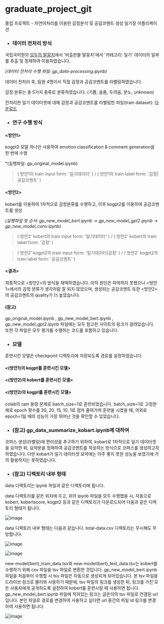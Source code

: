 # graduate_project_git
졸업 프로젝트 - 자연어처리를 이용한 감정분석 및 공감코멘트 생성 일기장 어플리케이션

* ### 데이터 전처리 방식

국립국어원의 [모두의 말뭉치](https://corpus.korean.go.kr/)에서 '비출판물 말뭉치'에서 '카테고리: 일기' 데이터의 일부를 추출 및 정제하여 이용하였습니다.

*(데이터 전처리 수행 파일: gp_data-processing.ipynb)*

데이터 전처리 후, 팀원 4명이서 직접 감정과 공감코멘트를 라벨링하였습니다.

감정 분류는 총 5가지 종류로 분류하였습니다. (기쁨, 슬픔, 두려움, 분노, unknown)

전처리한 일기 데이터셋에 대해 감정과 공감코멘트를 라벨링한 파일(train dataset): [다운로드](https://drive.google.com/file/d/1b_wNzeSSiYj1WuoYZwp2paPvIkCEXyQn/view?usp=sharing)


* ### 연구 수행 방식

#### <방안1>
kogpt2 모델 하나만 사용하여 emotion classification & comment generation을 한 번에 수행

*(실행파일: gp_original_model.ipynb)

> ( 방안1의 train input form: '일기데이터' ) / ( 방안1의 train label form: '감정|공감코멘트' )

#### <방안2>
kobert를 이용하여 1차적으로 감정분류를 수행하고, 이후 kogpt2를 이용하여 공감코멘트를 생성

*(실행파일 및 순서: gp_new_model_bert.ipynb -> gp_new_model_gpt2.ipynb -> gp_new_model_conv.ipynb)*

> ( 방안2' kobert의 train input form: '일기데이터' ) / ( 방안2' kobert의 train label form: '감정' )

> ( 방안2' kogpt2의 train input form: '일기데이터|감정' ) / ( 방안2' kogpt2의 train label form: '공감코멘트' )

#### <결과>
최종적으로 <방안2>의 방식을 채택하였습니다. 아직 원인은 파악하지 못했으나 <방안1>에서의 감정 분류가 생각처럼 잘 되지 않았으며, 생성되는 공감코멘트 또한 <방안2>의 공감코멘트의 quality가 더 높았습니다.

#### (참고)
gp_original_model.ipynb , gp_new_model_bert.ipynb , gp_new_model_gpt2.ipynb 파일에는 모두 참고한 사이트의 링크가 걸려있습니다. 또한 각 파일은 모두 평가를 수행하는 코드를 포함하고 있습니다.


* ### 모델
훈련시킨 모델은 checkpoint 디렉토리에 저장되도록 경로를 설정하였습니다. 

#### <(방안1)의 kogpt를 훈련시킨 모델>

#### <(방안2)의 kobert를 훈련시킨 모델>

#### <(방안2)의 kogpt를 훈련시킨 모델>
colab의 ram 용량 문제로 batch_size=1로 훈련되었습니다. batch_size=1로 고정한채로 epoch 횟수를 30, 20, 15, 10, 1로 점차 줄여가며 훈련을 시켰을 때, 의외로 epoch=1일 때의 성능이 가장 뛰어난 것을 확인할 수 있었습니다. 


* ### (참고) gp_data_summarize_kobart.ipynb에 대하여

코퍼스 생성(라벨링)에 편리성을 추구하기 위하여, kobart로 1차적으로 일기 데이터셋을 요약한 뒤, 요약문을 정제하여 공감코멘트를 작성하는 방식으로 코퍼스를 생성하고자 하였습니다. 다만 kobart가 일기 데이터셋 요약에는 아주 좋지 못한 성능을 보였기에 거의 활용하지는 못하였습니다.


* ### (참고) 디렉토리 내부 형태

data 디렉토리는 ipynb 파일과 같은 디렉토리에 둡니다.

data 디렉토리를 같은 위치에 두고, 위의 ipynb 파일을 모두 수행했을 시, 자동으로 kobert, kobertscore, kogpt2 등과 같은 디렉토리가 다운로드되어 다음과 같은 디렉토리 형태가 됩니다.

![image](https://user-images.githubusercontent.com/81811255/191420939-5cf8d607-9fea-48be-9d66-94a2e2fddb5d.png)

data 디렉토리 내부 형태는 다음과 같습니다. total-data.csv 디렉토리는 무시해도 무방합니다.

![image](https://user-images.githubusercontent.com/81811255/191418517-9a532cb4-ee97-4db7-b3f7-2f6ae3dcdd30.png)

![image](https://user-images.githubusercontent.com/81811255/191418538-0834a640-6528-48cf-be13-9f41320a9732.png)

new-model(bert)_train_data.tsv와 new-model(bert)_test_data.tsv는 kobert를 수행하기 위해 csv 파일을 tsv 파일로 변환한 것입니다.  gp_new_model_bert.ipynb 파일을 처음부터 수행할 시 tsv 파일은 자동으로 생성되게 되어있습니다. 본 tsv 파일을 드라이브 링크로 불러와 사용하기 때문에, tsv 파일의 링크를 생성한 뒤, 링크를 가진 모든 사용자에게 공개하도록 설정하여 kobert룰 훈련시킬 때 사용하면 됩니다. gp_new_model_bert.ipynb 파일에 적혀있는 링크는 글쓴이의  tsv 파일로 연결된 url입니다. 본인 파일로 경로를 변경하여 사용하고 싶다면 url 중간의 파일 id 링크를 변경하여 사용하면 됩니다.

![image](https://user-images.githubusercontent.com/81811255/191421739-bfcdf98f-c2fb-4b6d-a38e-880acd102a77.png)


